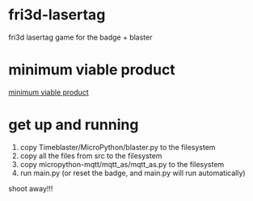 # fri3d-lasertag
fri3d lasertag game for the badge + blaster

# minimum viable product
[minimum viable product](<minimum viable product.md>)

# get up and running
1. copy Timeblaster/MicroPython/blaster.py to the filesystem
3. copy all the files from src to the filesystem
4. copy micropython-mqtt/mqtt_as/mqtt_as.py to the filesystem
5. run main.py (or reset the badge, and main.py will run automatically)

shoot away!!!

